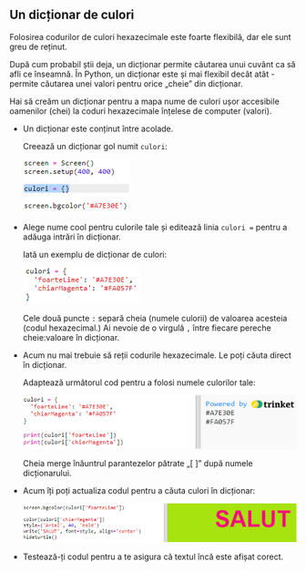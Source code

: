 ## Un dicționar de culori

Folosirea codurilor de culori hexazecimale este foarte flexibilă, dar ele sunt greu de reținut.

După cum probabil știi deja, un dicționar permite căutarea unui cuvânt ca să afli ce înseamnă. În Python, un dicționar este și mai flexibil decât atât - permite căutarea unei valori pentru orice „cheie” din dicționar.

Hai să creăm un dicționar pentru a mapa nume de culori ușor accesibile oamenilor (chei) la coduri hexazecimale înțelese de computer (valori).

+ Un dicționar este conținut între acolade.
    
    Creează un dicționar gol numit `culori`:
    
    ![captură de ecran](images/colourful-dict.png)

+ Alege nume cool pentru culorile tale și editează linia `culori =` pentru a adăuga intrări în dicționar.
    
    Iată un exemplu de dicționar de culori:
    
    ![captură de ecran](images/colourful-colours.png)
    
    Cele două puncte `:` separă cheia (numele culorii) de valoarea acesteia (codul hexazecimal.) Ai nevoie de o virgulă `,` între fiecare pereche cheie:valoare în dicționar.

+ Acum nu mai trebuie să reții codurile hexazecimale. Le poți căuta direct în dicționar.
    
    Adaptează următorul cod pentru a folosi numele culorilor tale:
    
    ![captură de ecran](images/colourful-entries.png)
    
    Cheia merge înăuntrul parantezelor pătrate „[ ]” după numele dicționarului.

+ Acum îți poți actualiza codul pentru a căuta culori în dicționar:
    
    ![captură de ecran](images/colourful-use.png)

+ Testează-ți codul pentru a te asigura că textul încă este afișat corect.